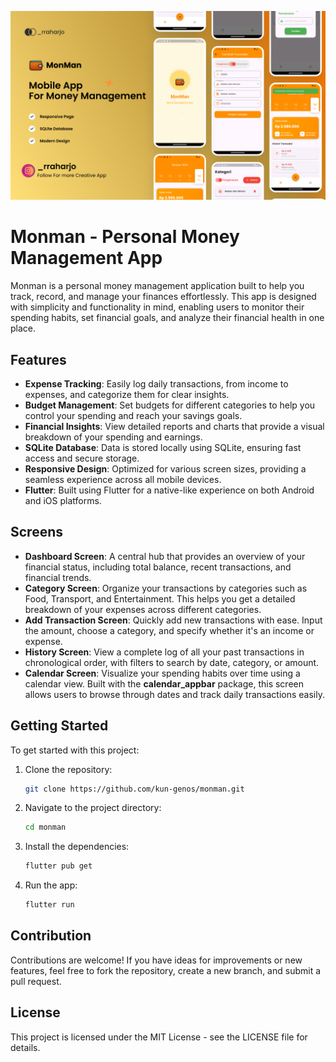 ![Monman Banner](assets/img/banner.png)

# Monman - Personal Money Management App

Monman is a personal money management application built to help you track, record, and manage your finances effortlessly. This app is designed with simplicity and functionality in mind, enabling users to monitor their spending habits, set financial goals, and analyze their financial health in one place.

## Features

- **Expense Tracking**: Easily log daily transactions, from income to expenses, and categorize them for clear insights.
- **Budget Management**: Set budgets for different categories to help you control your spending and reach your savings goals.
- **Financial Insights**: View detailed reports and charts that provide a visual breakdown of your spending and earnings.
- **SQLite Database**: Data is stored locally using SQLite, ensuring fast access and secure storage.
- **Responsive Design**: Optimized for various screen sizes, providing a seamless experience across all mobile devices.
- **Flutter**: Built using Flutter for a native-like experience on both Android and iOS platforms.

## Screens

- **Dashboard Screen**: A central hub that provides an overview of your financial status, including total balance, recent transactions, and financial trends.
- **Category Screen**: Organize your transactions by categories such as Food, Transport, and Entertainment. This helps you get a detailed breakdown of your expenses across different categories.
- **Add Transaction Screen**: Quickly add new transactions with ease. Input the amount, choose a category, and specify whether it's an income or expense.
- **History Screen**: View a complete log of all your past transactions in chronological order, with filters to search by date, category, or amount.
- **Calendar Screen**: Visualize your spending habits over time using a calendar view. Built with the **calendar_appbar** package, this screen allows users to browse through dates and track daily transactions easily.


## Getting Started

To get started with this project:

1. Clone the repository:
   ```bash
   git clone https://github.com/kun-genos/monman.git
   ```
2. Navigate to the project directory:
   ```bash
   cd monman
   ```
3. Install the dependencies:
   ```bash
   flutter pub get
   ```
4. Run the app:
   ```bash
   flutter run
   ```

## Contribution

Contributions are welcome! If you have ideas for improvements or new features, feel free to fork the repository, create a new branch, and submit a pull request.

## License

This project is licensed under the MIT License - see the LICENSE file for details.
